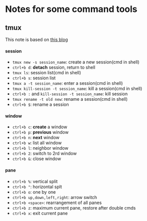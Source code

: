 # Notes for some command tools
## tmux
This note is based on [this blog](https://www.cnblogs.com/wangqiguo/p/8905081.html)
#### session
* `tmux new -s session_name`: create a new session(cmd in shell)
* `ctrl+b d`: **detach** session, return to shell
* `tmux ls`: session list(cmd in shell)
* `ctrl+b s`: session list
* `tmux a -t session_name`: enter a session(cmd in shell)
* `tmux kill-session -t session_name`: kill a session(cmd in shell)
* `ctrl+b :` and `kill-session -t session_name`: kill session
* `tmux rename -t old new`: rename a session(cmd in shell)
* `ctrl+b $`: rename a session
 
#### window
* `ctrl+b c`: **create** a window
* `ctrl+b p`: **previous**  window
* `ctrl+b n`: **next** window
* `ctrl+b w`: list all window
* `ctrl+b l`: neighbor window
* `ctrl+b 2`: switch to 2rd window
* `ctrl+b &`: close window

#### pane
* `ctrl+b %`: vertical split
* `ctrl+b "`: horizontal splt
* `ctrl+b o`: one by one
* `ctrl+b up,down,left,right`: arrow switch
* `ctrl+b <space>`: rearrangement of all panes
* `ctrl+b z`: maximum current pane, restore after double cmds
* `ctrl+b x`: exit current pane
